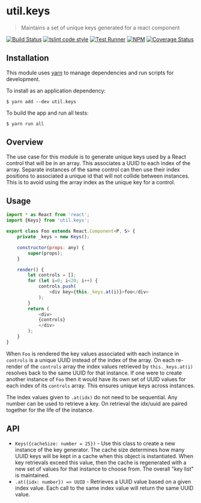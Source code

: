 # util.keys

> Maintains a set of unique keys generated for a react component

[![Build Status](https://travis-ci.org/jmquigley/util.keys.svg?branch=master)](https://travis-ci.org/jmquigley/util.keys)
[![tslint code style](https://img.shields.io/badge/code_style-TSlint-5ed9c7.svg)](https://palantir.github.io/tslint/)
[![Test Runner](https://img.shields.io/badge/testing-ava-blue.svg)](https://github.com/avajs/ava)
[![NPM](https://img.shields.io/npm/v/util.keys.svg)](https://www.npmjs.com/package/util.keys)
[![Coverage Status](https://coveralls.io/repos/github/jmquigley/util.keys/badge.svg?branch=master)](https://coveralls.io/github/jmquigley/util.keys?branch=master)


## Installation

This module uses [yarn](https://yarnpkg.com/en/) to manage dependencies and run scripts for development.

To install as an application dependency:
```
$ yarn add --dev util.keys
```

To build the app and run all tests:
```
$ yarn run all
```


## Overview

The use case for this module is to generate unique keys used by a React control that will be in an array.  This associates a UUID to each index of the array.  Separate instances of the same control can then use their index positions to associated a unique id that will not collide between instances.  This is to avoid using the array index as the unique key for a control.


## Usage

```javascript
import * as React from 'react';
import {Keys} from 'util.keys';

export class Foo extends React.Component<P, S> {
	private _keys = new Keys();

	constructor(props: any) {
		super(props);
	}

	render() {
		let controls = [];
		for (let i=0; i<20; i++) {
			controls.push(
				<div key={this._keys.at(i)}>foo</div>
			);
		}
		return (
			<div>
			{controls}
			</div>
		);
	}
}
```

When `Foo` is rendered the key values associated with each instance in `controls` is a unique UUID instead of the index of the array.  On each re-render of the `controls` array the index values retrieved by `this._keys.at(i)` resolves back to the same UUID for that instance.  If one were to create another instance of `Foo` then it would have its own set of UUID values for each index of its `controls` array.  This ensures unique keys across instances.

The index values given to `.at(idx)` do not need to be sequential.  Any number can be used to retrieve a key.  On retrieval the idx/uuid are paired together for the life of the instance.


## API

- `Keys({cacheSize: number = 25})` - Use this class to create a new instance of the key generator.  The cache size determines how many UUID keys will be kept in a cache when this object is instantiated.  When key retrievals exceed this value, then the cache is regenerated with a new set of values for that instance to choose from.  The overall "key list" is maintained.
- `.at({idx: number}) => UUID` - Retrieves a UUID value based on a given index value.  Each call to the same index value will return the same UUID value.
